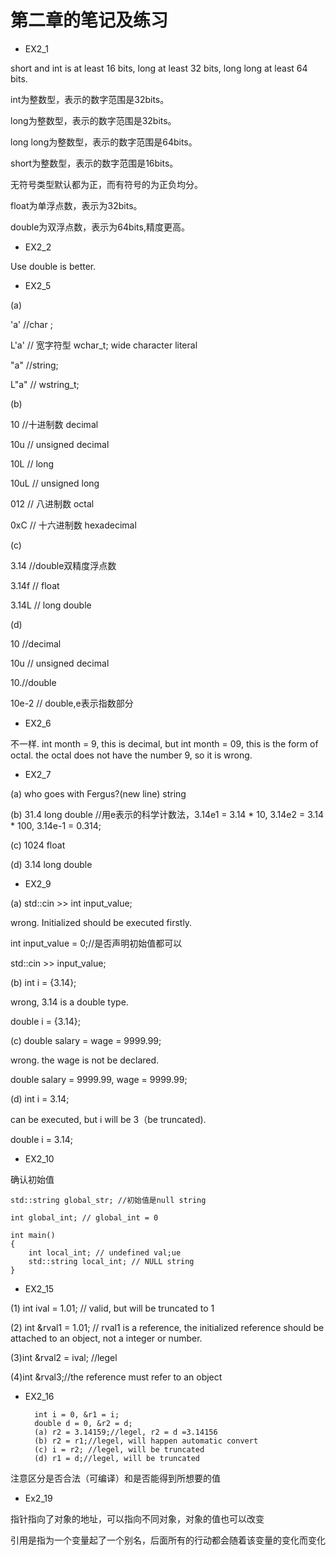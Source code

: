 # 第二章的笔记及练习
* EX2_1

short and int is at least 16 bits, long at least 32 bits, long long at least 64 bits.

int为整数型，表示的数字范围是32bits。

long为整数型，表示的数字范围是32bits。

long long为整数型，表示的数字范围是64bits。

short为整数型，表示的数字范围是16bits。

无符号类型默认都为正，而有符号的为正负均分。

float为单浮点数，表示为32bits。

double为双浮点数，表示为64bits,精度更高。

* EX2_2

Use double is better.

* EX2_5

(a) 

'a' //char ;

L'a' // 宽字符型 wchar_t; wide character literal

"a" //string;

L"a" // wstring_t;

(b)

10 //十进制数 decimal

10u // unsigned decimal

10L // long

10uL // unsigned long

012 // 八进制数 octal

0xC // 十六进制数 hexadecimal

(c)

3.14 //double双精度浮点数

3.14f // float

3.14L // long double

(d)

10 //decimal

10u // unsigned decimal

10.//double 

10e-2 // double,e表示指数部分

* EX2_6

不一样. int month = 9, this is decimal, but int month = 09, this is the form of octal. the octal does not have the number 9, so it is wrong.

* EX2_7

(a) who goes with Fergus?(new line) string

(b) 31.4 long double //用e表示的科学计数法，3.14e1 = 3.14 * 10, 3.14e2 = 3.14 * 100, 3.14e-1 = 0.314;

(c) 1024 float

(d) 3.14 long double

* EX2_9

(a) std::cin >> int input_value;

wrong. Initialized should be executed firstly.

int input_value = 0;//是否声明初始值都可以

std::cin >> input_value;

(b) int i = {3.14};

wrong, 3.14 is a double type.

double i = {3.14};

(c) double salary = wage = 9999.99;

wrong. the wage is not be declared.

double salary = 9999.99, wage = 9999.99;

(d) int i = 3.14;

can be executed, but i will be 3（be truncated).

double i = 3.14;

* EX2_10

确认初始值

    std::string global_str; //初始值是null string

    int global_int; // global_int = 0

    int main()
    {
	    int local_int; // undefined val;ue
	    std::string local_int; // NULL string
    }

* EX2_15

(1) int ival = 1.01; // valid, but will be truncated to 1

(2) int &rval1 = 1.01; // rval1 is a reference, the initialized reference should be attached to an object, not a integer or number.

(3)int &rval2 = ival; //legel

(4)int &rval3;//the reference must refer to an object

* EX2_16


	    int i = 0, &r1 = i;
	    double d = 0, &r2 = d;
	    (a) r2 = 3.14159;//legel, r2 = d =3.14156
	    (b) r2 = r1;//legel, will happen automatic convert
	    (c) i = r2; //legel, will be truncated
	    (d) r1 = d;//legel, will be truncated
	    
注意区分是否合法（可编译）和是否能得到所想要的值

* Ex2_19

指针指向了对象的地址，可以指向不同对象，对象的值也可以改变

引用是指为一个变量起了一个别名，后面所有的行动都会随着该变量的变化而变化
    
   




	